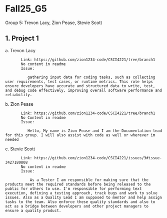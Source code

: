 # Fall25_G5
Group 5:  Trevon Lacy,  Zion Pease,  Stevie Scott

## 1. Project 1

   a.  Trevon Lacy

           Link: https://github.com/zion1234-code/CSCI4221/tree/branch1
           No content in readme
           Issue:

              gathering input data for coding tasks, such as collecting user requirements, test cases, or runtime metrics. This role helps ensure developers have accurate and structured data to write, test, and debug code effectively, improving overall software performance and reliability.


         

   b.  Zion Pease

           Link: https://github.com/zion1234-code/CSCI4221/tree/branch1
           No Content in readme
           Issue:

              Hello, My name is Zion Pease and I am the Documentation lead for this group. I will also assist with code as well or wherever im needed

   c. Stevie Scott

           Link: https://github.com/zion1234-code/CSCI4221/issues/3#issue-3427180808
           No content in readme
           Issue:
           
               As a Tester I am responsible for making sure that the products meet the required standards before being released to the public for others to use. I'm responsible for performing text execution, defining a testing approach, track bugs and work to solve issues. Also as a Quality Lead I am supposed to mentor and help assign tasks to the team. Also enforce these quality standards and also to act as a bridge between developers and other project managers to ensure a quality product.
           

